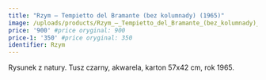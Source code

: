 ```yaml
---
title: "Rzym – Tempietto del Bramante (bez kolumnady) (1965)"
image: /uploads/products/Rzym_–_Tempietto_del_Bramante_(bez_kolumnady)_(1965).jpg
price: '900' #price oryginal: 900
price-1: '350' #price oryginal: 350
identifier: Rzym
---
```

Rysunek z natury. Tusz czarny, akwarela, karton 57x42 cm, rok 1965.